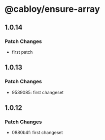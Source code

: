 # @cabloy/ensure-array

## 1.0.14

### Patch Changes

- first patch

## 1.0.13

### Patch Changes

- 9539085: first changeset

## 1.0.12

### Patch Changes

- 0880b4f: first changeset
